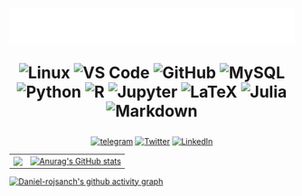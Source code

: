 <h1 align="center">
  <img src="images/name.svg" alt="" />
  
  ![Linux](https://img.shields.io/badge/Linux-black?style=flat-square&logo=linux)
  ![VS Code](https://img.shields.io/badge/-VS%20Code-black?style=flat-square&logo=visual-studio-code)
  ![GitHub](https://img.shields.io/badge/-GitHub-181717?style=flat-square&logo=github)
  ![MySQL](https://img.shields.io/badge/-MySQL-black?style=flat-square&logo=mysql)
  ![Python](https://img.shields.io/badge/-Python-black?style=flat-square&logo=Python)
  ![R](https://img.shields.io/badge/-R-black?style=flat-square&logo=R)
  ![Jupyter](https://img.shields.io/badge/jupyter-black?style=flat-square&logo=jupyter)
  ![LaTeX](https://img.shields.io/badge/LaTeX-black?style=flat-square&logo=LaTeX)
  ![Julia](https://img.shields.io/badge/Julia-black?style=flat-square&logo=Julia)
  ![Markdown](https://img.shields.io/badge/Markdown-black?style=flat-square&logo=Markdown)
</h1>
<p align="center"><a href="####" target="_blank"><img alt="telegram" src="https://img.shields.io/badge/telegram-%230077B5.svg?&style=for-the-badge&logo=TELEGRAM&logoColor=white" /></a> <a href="########" target="_blank"><img alt="Twitter" src="https://img.shields.io/badge/twitter-%231DA1F2.svg?&style=for-the-badge&logo=twitter&logoColor=white" /></a> <a href="########" target="_blank"><img alt="LinkedIn" src="https://img.shields.io/badge/linkedin-%230077B5.svg?&style=for-the-badge&logo=linkedin&logoColor=white" /></a>
</p>

 
|||
|---|---|
|<a href="https://github.com/daniel-rojsanch/github-readme-stats"><img align="center" src="https://github-readme-stats.vercel.app/api/top-langs/?username=daniel-rojsanch&&hide=javascript,html,css&layout=compact&theme=buefy&hide_border=false" /></a>| [![Anurag's GitHub stats](https://github-readme-stats.vercel.app/api?username=daniel-rojsanch&show_icons=true&theme=buefy&layout=compact)](https://github.com/anuraghazra/github-readme-stats) |


[![Daniel-rojsanch's github activity graph](https://activity-graph.herokuapp.com/graph?username=daniel-rojsanch&theme=minimal&radius=4)](https://github.com/ashutosh00710/github-readme-activity-graph)

